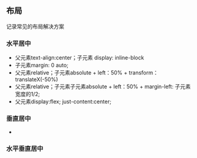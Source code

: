 ## 布局

记录常见的布局解决方案


### 水平居中

* 父元素text-align:center；子元素 display: inline-block
* 子元素margin: 0 auto;
* 父元素relative；子元素absolute + left：50% + transform：translateX(-50%)
* 父元素relative；子元素子元素absolute + left：50% + margin-left: 子元素宽度的1/2;
* 父元素display:flex; just-content:center;

### 垂直居中

*

### 水平垂直居中